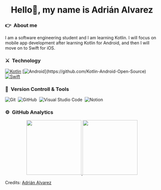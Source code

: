 <div align="center"><h1>Hello👋, my name is Adrián Alvarez</h1></div>

### 👉 &nbsp;About me 

<div font-size>I am a software engineering student and I am learning Kotlin. I will focus on mobile app development after learning Kotlin for Android, and then I will move on to Swift for iOS.</div>

### ⚔️ &nbsp;Technology

[![Kotlin](https://img.shields.io/badge/kotlin-%23FF5722.svg?&style=for-the-badge&logo=kotlin&logoColor=purple)](https://github.com/Kotlin-Android-Open-Source)
[![Android](https://img.shields.io/badge/android-teal.svg?&style=for-the-badge&logo=android&logoColor=white")](https://github.com/Kotlin-Android-Open-Source)
[![Swift](https://img.shields.io/badge/swift-%B125EA.svg?&style=for-the-badge&logo=swift&logoColor=orange)](https://github.com/swift-ios-Open-Source)

### 🧰 &nbsp;Version Controll & Tools 

![Git](https://img.shields.io/badge/git-%23F05033.svg?style=for-the-badge&logo=git&logoColor=white)&nbsp;
![GitHub](https://img.shields.io/badge/github-%23121011.svg?style=for-the-badge&logo=github&logoColor=white)&nbsp;
![Visual Studio Code](https://img.shields.io/badge/Visual%20Studio%20Code-0078d7.svg?style=for-the-badge&logo=visual-studio-code&logoColor=white)&nbsp;
![Notion](https://img.shields.io/badge/Notion-%23000000.svg?style=for-the-badge&logo=notion&logoColor=white)&nbsp;

### ⚙️ &nbsp;GitHub Analytics

<p align="center">
<a href="https://github.com/Cordobot">
  <img height="180em" src="https://github-readme-stats-eight-theta.vercel.app/api?username=Cordobot&show_icons=true&theme=algolia&include_all_commits=true&count_private=true"/>
  <img height="180em" src="https://github-readme-stats-eight-theta.vercel.app/api/top-langs/?username=Cordobot&layout=compact&langs_count=8&theme=algolia"/>
</a>
</p>


Credits: [Adrián Alvarez](https://github.com/Cordobot)
<!--
**Cordobot/Cordobot** is a ✨ _special_ ✨ repository because its `README.md` (this file) appears on your GitHub profile.
